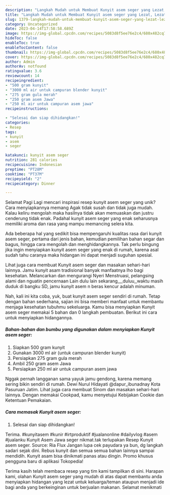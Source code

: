 ```yaml
---
description: "Langkah Mudah untuk Membuat Kunyit asem seger yang Lezat, Lezat"
title: "Langkah Mudah untuk Membuat Kunyit asem seger yang Lezat, Lezat"
slug: 1379-langkah-mudah-untuk-membuat-kunyit-asem-seger-yang-lezat-lezat
category: Uncategorized
date: 2023-04-14T17:58:58.689Z
image: https://img-global.cpcdn.com/recipes/5083d8f5ee76e2c4/680x482cq70/kunyit-asem-seger-foto-resep-utama.jpg
hideToc: false
enableToc: true
enableTocContent: false
thumbnail: https://img-global.cpcdn.com/recipes/5083d8f5ee76e2c4/680x482cq70/kunyit-asem-seger-foto-resep-utama.jpg
cover: https://img-global.cpcdn.com/recipes/5083d8f5ee76e2c4/680x482cq70/kunyit-asem-seger-foto-resep-utama.jpg
author: Admin
authorAv: notfound
ratingvalue: 3.6
reviewcount: 14
recipeingredient:
- "500 gram kunyit"
- "3000 ml air untuk campuran blender kunyit"
- "275 gram gula merah"
- "250 gram asem Jawa"
- "250 ml air untuk campuran asem jawa"
recipeinstructions:

- "Selesai dan siap dihidangkan!"
categories:
- Resep
tags:
- kunyit
- asem
- seger

katakunci: kunyit asem seger 
nutrition: 281 calories
recipecuisine: Indonesian
preptime: "PT28M"
cooktime: "PT37M"
recipeyield: "2"
recipecategory: Dinner

---
```



Selamat Pagi Lagi mencari inspirasi resep kunyit asem seger yang unik? Cara menyiapkannya memang Agak tidak susah dan tidak juga mudah. Kalau keliru mengolah maka hasilnya tidak akan memuaskan dan justru cenderung tidak enak. Padahal kunyit asem seger yang enak seharusnya memiliki aroma dan rasa yang mampu memancing selera kita.


Ada beberapa hal yang sedikit bisa mempengaruhi kualitas rasa dari kunyit asem seger, pertama dari jenis bahan, kemudian pemilihan bahan segar dan bagus, hingga cara mengolah dan menghidangkannya. Tak perlu bingung jika ingin menyiapkan kunyit asem seger yang enak di rumah, karena asal sudah tahu caranya maka hidangan ini dapat menjadi suguhan spesial.

Lihat juga cara membuat Kunyit asem seger dan masakan sehari-hari lainnya. Jamu kunyit asam tradisional banyak manfaatnya lho bagi kesehatan. Melancarkan dan mengurangi Nyeri Menstruasi, pelangsing alami dan nguatin pencernaan Lain dulu lain sekarang,,,,duluu,,waktu masih duduk di bangku SD, jamu kunyit asem n beras kencur adalah minuman.


Nah, kali ini kita coba, yuk, buat kunyit asem seger sendiri di rumah. Tetap dengan bahan sederhana, sajian ini bisa memberi manfaat untuk membantu menjaga kesehatan tubuhmu sekeluarga. Kamu bisa menyiapkan Kunyit asem seger memakai 5 bahan dan 0 langkah pembuatan. Berikut ini cara untuk menyiapkan hidangannya.

<!--inarticleads1-->

##### Bahan-bahan dan bumbu yang digunakan dalam menyiapkan Kunyit asem seger:

1. Siapkan 500 gram kunyit
1. Gunakan 3000 ml air (untuk campuran blender kunyit)
1. Persiapkan 275 gram gula merah
1. Ambil 250 gram asem Jawa
1. Persiapkan 250 ml air untuk campuran asem jawa


Nggak pernah langganan sama yayuk jamu gendong, karena memang sering bikin sendiri di rumah. Dewi Nurul Hidayati @dapur_ibunadnay Kota Pasuruan Jatim. Lihat juga cara membuat Sinom dan masakan sehari-hari lainnya. Dengan memakai Cookpad, kamu menyetujui Kebijakan Cookie dan Ketentuan Pemakaian. 

<!--inarticleads2-->

##### Cara memasak Kunyit asem seger:


1. Selesai dan siap dihidangkan!

Terima. #kunyitasem #kunir #irtproduktif #jualanonline #dailyvlog #asem #jualanku Kunyit Asem Jawa seger nikmat.tak terlupakan Resep Kunyit asem seger. Source: Ria Flux Jangan lupa cek payudara ya bun, dg langkah sadari sejak dini. Rebus kunyit dan semua semua bahan lainnya sampai mendidih. Kunyit asam bisa dinikmati panas atau dingin. Promo khusus pengguna baru di aplikasi Tokopedia! 

Terima kasih telah membaca resep yang tim kami tampilkan di sini. Harapan kami, olahan Kunyit asem seger yang mudah di atas dapat membantu anda menyiapkan hidangan yang lezat untuk keluarga/teman ataupun menjadi ide bagi anda yang berkeinginan untuk berjualan makanan. Selamat menikmati
